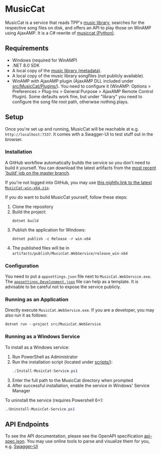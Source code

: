 # MusicCat

MusicCat is a service that reads TPP's [music library](https://github.com/twitchplayspokemon/musiclibrary),
searches for the respective song files on disk, and offers an API to play those on WinAMP using AjaxAMP.
It is a C# rewrite of [musiccat (Python)](https://github.com/twitchPlaysPokemon/musiccat).

## Requirements

- Windows (required for WinAMP)
- .NET 8.0 SDK
- A local copy of the [music library (metadata)](https://github.com/twitchplayspokemon/musiclibrary).
- A local copy of the music library songfiles (not publicly available).
- WinAMP with AjaxAMP plugin (AjaxAMP DLL included under [src/MusicCat/Plugins/](src/MusicCat/Plugins)).
  You need to configure it (WinAMP: Options > Preferences > Plug-ins > General Purpose > AjaxAMP Remote Control Plugin).
  Some defaults work fine, but under "library" you need to configure the song file root path, otherwise nothing plays.

## Setup

Once you're set up and running, MusicCat will be reachable at e.g. `http://localhost:7337`. It comes with a Swagger-UI to test stuff out in the browser.

### Installation

A GitHub workflow automatically builds the service so you don't need to build it yourself.
You can download the latest artifacts from the [most recent 'build' job on the master branch](https://github.com/TwitchPlaysPokemon/musiccat-cs/actions/workflows/build.yml?query=branch%3Amaster).

If you're not logged into GitHub, you may use [this nightly.link to the latest `MusicCat-win-x64.zip`](https://nightly.link/TwitchPlaysPokemon/musiccat-cs/workflows/build/master/MusicCat-win-x64.zip).

If you do want to build MusicCat yourself, follow these steps:

1. Clone the repository
2. Build the project:
   ```shell
   dotnet build
   ```
3. Publish the application for Windows:
   ```shell
   dotnet publish -c Release -r win-x64
   ```
4. The published files will be in `artifacts/publish/MusicCat.WebService/release_win-x64`

### Configuration

You need to put a `appsettings.json` file next to `MusicCat.WebService.exe`.
The [`appsettings.Development.json`](src/MusicCat.WebService/appsettings.Development.json) file can help as a template. It is advisable to be careful not to expose the service publicly.

### Running as an Application

Directly execute `MusicCat.WebService.exe`.
If you are a developer, you may also run it as follows:

```shell
dotnet run --project src/MusicCat.WebService
```

### Running as a Windows Service

To install as a Windows service:

1. Run PowerShell as Administrator
2. Run the installation script (located under [scripts/](scripts)):
   ```powershell
   ./Install-MusicCat-Service.ps1
   ```
3. Enter the full path to the MusicCat directory when prompted
4. After successful installation, enable the service in Windows' Service Manager

To uninstall the service (requires Powershell 6+):

```powershell
./Uninstall-MusicCat-Service.ps1
```

## API Endpoints

To see the API documentation, please see the OpenAPI specification [api-spec.json](api-spec.json).
You may use online tools to parse and visualize them for you, e.g. [Swagger-UI](https://petstore.swagger.io?url=https://raw.githubusercontent.com/TwitchPlaysPokemon/musiccat-cs/refs/heads/master/api-spec.json)
